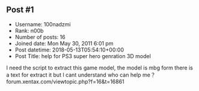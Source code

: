 ## Post #1
- Username: 100nadzmi
- Rank: n00b
- Number of posts: 16
- Joined date: Mon May 30, 2011 6:01 pm
- Post datetime: 2018-05-13T05:54:10+00:00
- Post Title: help for PS3 super hero genration 3D model

I need the script to extract this game model,
the model is mbg form
there is a text for extract it 
but I cant understand
who can help me？
forum.xentax.com/viewtopic.php?f=16&t=16861
